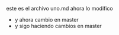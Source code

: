 este es el archivo uno.md
ahora lo modifico

* y ahora cambio en master
* y sigo haciendo cambios en master